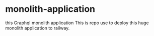 # monolith-application
this Graphql monolith application 
This is repo use to deploy this huge monolith application to railway.
